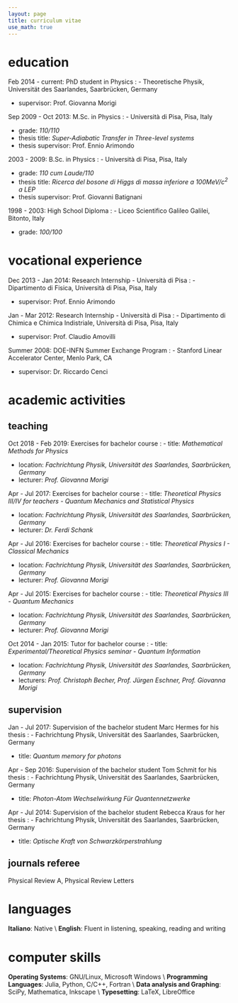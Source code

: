 ```yaml
---
layout: page
title: curriculum vitae
use_math: true
---
```


# education

Feb 2014 - current:  PhD student in Physics
:  - Theoretische Physik, Universität des Saarlandes, Saarbrücken, Germany
   - supervisor: Prof. Giovanna Morigi

Sep 2009 - Oct 2013: M.Sc. in Physics
:  - Università di Pisa, Pisa, Italy
   - grade: *110/110*
   - thesis title: *Super-Adiabatic Transfer in Three-level systems*
   - thesis supervisor: Prof. Ennio Arimondo

2003 - 2009: B.Sc. in Physics
:  - Università di Pisa, Pisa, Italy
   - grade: *110 cum Laude/110*
   - thesis title: *Ricerca del bosone di Higgs di massa inferiore a $100 \mathrm{MeV/c^2}$ a LEP*
   - thesis supervisor: Prof. Giovanni Batignani

1998 - 2003: High School Diploma
:  - Liceo Scientifico Galileo Galilei, Bitonto, Italy
   - grade: *100/100*


# vocational experience

Dec 2013 - Jan 2014: Research Internship - Università di Pisa
:  - Dipartimento di Fisica, Università di Pisa, Pisa, Italy
   - supervisor:  Prof. Ennio Arimondo

Jan - Mar 2012: Research Internship - Università di Pisa
:  - Dipartimento di Chimica e Chimica Indistriale, Università di Pisa, Pisa, Italy
   - supervisor:  Prof. Claudio Amovilli

Summer 2008: DOE-INFN Summer Exchange Program
:  - Stanford Linear Accelerator Center, Menlo Park, CA
   - supervisor:  Dr. Riccardo Cenci


# academic activities

## teaching

Oct 2018 - Feb 2019: Exercises for bachelor course
:  - title: *Mathematical Methods for Physics*
   - location: *Fachrichtung Physik, Universität des Saarlandes, Saarbrücken, Germany*
   - lecturer: *Prof. Giovanna Morigi*

Apr - Jul 2017: Exercises for bachelor course
:  - title: *Theoretical Physics III/IV for teachers - Quantum Mechanics and Statistical Physics*
   - location: *Fachrichtung Physik, Universität des Saarlandes, Saarbrücken, Germany*
   - lecturer: *Dr. Ferdi Schank*
    
Apr - Jul 2016: Exercises for bachelor course
:  - title: *Theoretical Physics I - Classical Mechanics*
   - location: *Fachrichtung Physik, Universität des Saarlandes, Saarbrücken, Germany*
   - lecturer: *Prof. Giovanna Morigi*
    
Apr - Jul 2015: Exercises for bachelor course
:  - title:  *Theoretical Physics III - Quantum Mechanics*
   - location: *Fachrichtung Physik, Universität des Saarlandes, Saarbrücken, Germany*
   - lecturer: *Prof. Giovanna Morigi*
    
Oct 2014 - Jan 2015: Tutor for bachelor course
:  - title: *Experimental/Theoretical Physics seminar - Quantum Information*
   - location: *Fachrichtung Physik, Universität des Saarlandes, Saarbrücken, Germany*
   - lecturers: *Prof. Christoph Becher, Prof. Jürgen Eschner, Prof. Giovanna Morigi*

## supervision

Jan - Jul 2017: Supervision of the bachelor student Marc Hermes for his thesis
:  - Fachrichtung Physik, Universität des Saarlandes, Saarbrücken, Germany
   - title: *Quantum memory for photons*
    
Apr - Sep 2016: Supervision of the bachelor student Tom Schmit for his thesis
:  - Fachrichtung Physik, Universität des Saarlandes, Saarbrücken, Germany
   - title: *Photon-Atom Wechselwirkung Für Quantennetzwerke*
    
Apr - Jul 2014: Supervision of the bachelor student Rebecca Kraus for her thesis
:  - Fachrichtung Physik, Universität des Saarlandes, Saarbrücken, Germany
   - title: *Optische Kraft von Schwarzkörperstrahlung*

    
## journals referee

Physical Review A, Physical Review Letters


# languages

**Italiano**: Native \\
**English**: Fluent in listening, speaking, reading and writing


# computer skills

**Operating Systems**: GNU/Linux, Microsoft Windows \\
**Programming Languages**: Julia, Python, C/C++, Fortran \\
**Data analysis and Graphing**: SciPy, Mathematica, Inkscape \\
**Typesetting**: LaTeX, LibreOffice

